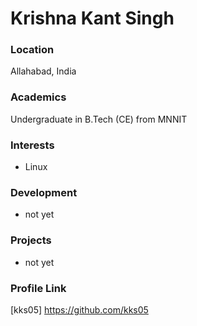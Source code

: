 # Krishna Kant Singh

### Location

Allahabad, India

### Academics

Undergraduate in B.Tech (CE) from MNNIT

### Interests

- Linux

### Development

- not yet

### Projects

- not yet

### Profile Link

[kks05] https://github.com/kks05

